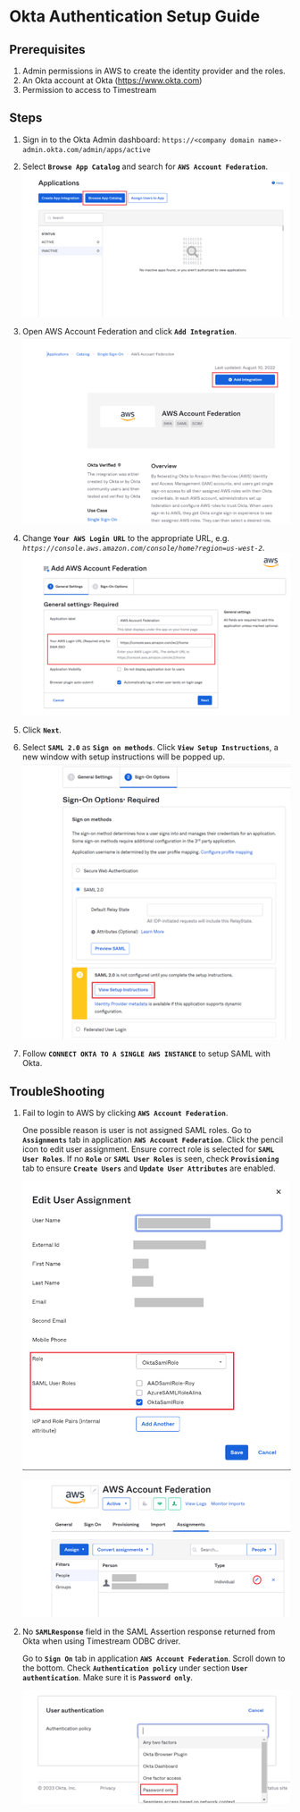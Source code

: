 # Okta Authentication Setup Guide

## Prerequisites
1. Admin permissions in AWS to create the identity provider and the roles.
2. An Okta account at Okta (https://www.okta.com)
3. Permission to access to Timestream


## Steps
1. Sign in to the Okta Admin dashboard: `https://<company domain name>-admin.okta.com/admin/apps/active`

2. Select **`Browse App Catalog`** and search for **`AWS Account Federation`**.
![Okta screenshot 1](../images/Okta1.png)

3. Open AWS Account Federation and click **`Add Integration`**.
![Okta screenshot 2](../images/Okta2.png)

4. Change **`Your AWS Login URL`** to the appropriate URL, e.g. _`https://console.aws.amazon.com/console/home?region=us-west-2`_.
![Okta screenshot 3](../images/Okta3.png)

5. Click **`Next`**.
6. Select **`SAML 2.0`** as **`Sign on methods`**. Click **`View Setup Instructions`**, a new window with setup instructions will be popped up.
![Okta screenshot 4](../images/Okta4.png)

7. Follow **`CONNECT OKTA TO A SINGLE AWS INSTANCE`** to setup SAML with Okta.

## TroubleShooting
1. Fail to login to AWS by clicking **`AWS Account Federation`**.

    One possible reason is user is not assigned SAML roles. Go to **`Assignments`** tab in application **`AWS Account Federation`**. Click the pencil icon to edit user assignment. Ensure correct role is selected for **`SAML User Roles`**. If no **`Role`** or **`SAML User Roles`** is seen, check **`Provisioning`** tab to ensure **`Create Users`** and **`Update User Attributes`** are enabled.

    ![Okta screenshot 5](../images/Okta5.png)

    ![Okta screenshot 6](../images/Okta6.png)

2. No **`SAMLResponse`** field in the SAML Assertion response returned from Okta when using Timestream ODBC driver.

    Go to **`Sign On`** tab in application **`AWS Account Federation`**. Scroll down to the bottom. Check **`Authentication policy`** under  section **`User authentication`**. Make sure it is **`Password only`**.

    ![Okta screenshot 7](../images/Okta7.png)